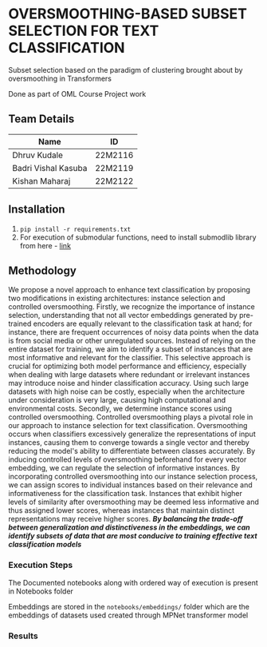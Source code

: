 # OVERSMOOTHING-BASED SUBSET SELECTION FOR TEXT CLASSIFICATION

Subset selection based on the paradigm of clustering brought about by oversmoothing in Transformers 

Done as part of OML Course Project work

## Team Details

| Name                  | ID       |
|-----------------------|----------|
| Dhruv Kudale          | 22M2116  |
| Badri Vishal Kasuba   | 22M2119  |
| Kishan Maharaj        | 22M2122  |

## Installation

1. ```pip install -r requirements.txt```
2. For execution of submodular functions, need to install submodlib library from here - [link](https://github.com/decile-team/submodlib)


## Methodology

We propose a novel approach to enhance text classification by proposing two modifications in existing architectures: instance selection and controlled oversmoothing. Firstly, we recognize the importance of instance selection, understanding that not all vector embeddings generated by pre-trained encoders are equally relevant to the classification task at hand; for instance, there are frequent occurrences of noisy data points when the data is from social media or other unregulated sources. Instead of relying on the entire dataset for training, we aim to identify a subset of instances that are most informative and relevant for the classifier. This selective approach is crucial for optimizing both model performance and efficiency, especially when dealing with large datasets where redundant or irrelevant instances may introduce noise and hinder classification accuracy. Using such large datasets with high noise can be costly, especially when the architecture under consideration is very large, causing high computational and environmental costs. Secondly, we determine instance scores using controlled oversmoothing. Controlled oversmoothing plays a pivotal role in our approach to instance selection for text classification. Oversmoothing occurs when classifiers excessively generalize the representations of input instances, causing them to converge towards a single vector and thereby reducing the model's ability to differentiate between classes accurately. By inducing controlled levels of oversmoothing beforehand for every vector embedding, we can regulate the selection of informative instances. By incorporating controlled oversmoothing into our instance selection process, we can assign scores to individual instances based on their relevance and informativeness for the classification task. Instances that exhibit higher levels of similarity after oversmoothing may be deemed less informative and thus assigned lower scores, whereas instances that maintain distinct representations may receive higher scores. ***By balancing the trade-off between generalization and distinctiveness in the embeddings, we can identify subsets of data that are most conducive to training effective text classification models***


### Execution Steps

The Documented notebooks along with ordered way of execution is present in Notebooks folder

Embeddings are stored in the ```notebooks/embeddings/``` folder which are the embeddings of datasets used created through MPNet transformer model


### Results

